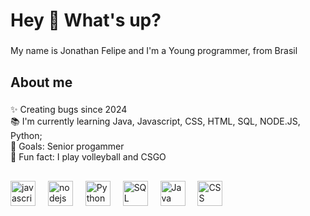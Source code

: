 <h1 align="left">Hey 👋 What's up?</h1>

###

<p align="left">My name is Jonathan Felipe and I'm a Young programmer, from Brasil </p>

###

<h2 align="left">About me</h2>

###

<p align="left">✨ Creating bugs since 2024 <br>📚 I'm currently learning Java, Javascript, CSS, HTML, SQL, NODE.JS, Python; <br>🎯 Goals: Senior progammer <br>🎲 Fun fact: I play volleyball and CSGO </p>

###

<h2 align="left"></h2>

###

<div align="left">
  <img src="https://cdn.jsdelivr.net/gh/devicons/devicon/icons/javascript/javascript-original.svg" height="40" alt="javascript logo"  />
  <img width="12" />
  <img src="https://cdn.jsdelivr.net/gh/devicons/devicon/icons/nodejs/nodejs-original.svg" height="40" alt="nodejs logo"  />
  <img width="12" />
  <img src="https://cdn.iconscout.com/icon/free/png-256/free-python-logo-icon-download-in-svg-png-gif-file-formats--technology-social-media-vol-5-pack-logos-icons-2945099.png?f=webp&w=256" height="40" alt="Python Logo"  />
  <img width="12" />
  <img src="https://banner2.cleanpng.com/20180526/oqt/avq6683ud.webp" height="40" alt="SQL Logo"  />
  <img width="12" />
  <img src="https://logospng.org/wp-content/uploads/java.png" height="40" alt="Java Logo"  />
  <img width="12" />
  <img src="https://banner2.cleanpng.com/20190409/ioc/kisspng-cascading-style-sheets-logo-css3-html-javascript-1713898812459.webp" height="40" alt="CSS logo"  />
  <img width="12" />


  
  
</div>

###
